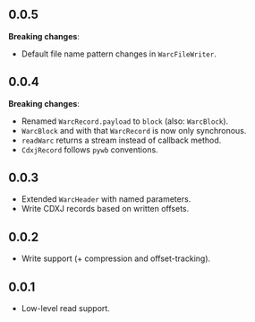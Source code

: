 ## 0.0.5

**Breaking changes**:
- Default file name pattern changes in `WarcFileWriter`.

## 0.0.4

**Breaking changes**:
- Renamed `WarcRecord.payload` to `block` (also: `WarcBlock`).
- `WarcBlock` and with that `WarcRecord` is now only synchronous.
- `readWarc` returns a stream instead of callback method.
- `CdxjRecord` follows `pywb` conventions.

## 0.0.3

- Extended `WarcHeader` with named parameters.
- Write CDXJ records based on written offsets. 

## 0.0.2

- Write support (+ compression and offset-tracking).

## 0.0.1

- Low-level read support.
